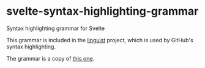 # svelte-syntax-highlighting-grammar

Syntax highlighting grammar for Svelte

This grammar is included in the [linguist](https://github.com/github/linguist/) project, which is used by GitHub's syntax highlighting.

The grammar is a copy of [this one](https://github.com/sveltejs/language-tools/blob/07c2ab869a99ebc37842ab8daa01891874afa7ed/packages/svelte-vscode/syntaxes/svelte.tmLanguage.src.yaml).
